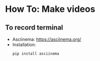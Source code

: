 # How To: Make videos  

## To record terminal  
- Asciinema: https://asciinema.org/  
- Installation:    
  ```
  pip install asciinema
  ```  
  
